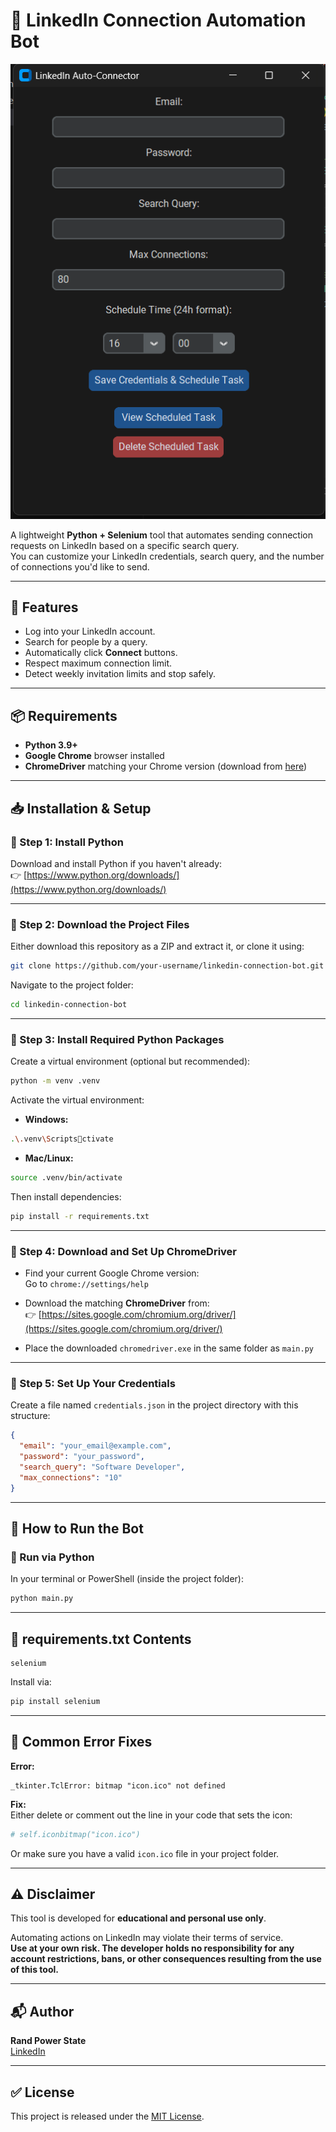 
# 📎 LinkedIn Connection Automation Bot

<p align="center">
  <img src="assets/image2.png" alt="App GUI Screenshot" width="700"/>
</p>


A lightweight **Python + Selenium** tool that automates sending connection requests on LinkedIn based on a specific search query.  
You can customize your LinkedIn credentials, search query, and the number of connections you'd like to send.

---

## 📑 Features

- Log into your LinkedIn account.
- Search for people by a query.
- Automatically click **Connect** buttons.
- Respect maximum connection limit.
- Detect weekly invitation limits and stop safely.

---

## 📦 Requirements

- **Python 3.9+**
- **Google Chrome** browser installed
- **ChromeDriver** matching your Chrome version (download from [here](https://sites.google.com/chromium.org/driver/))

---

## 📥 Installation & Setup

### 📌 Step 1: Install Python

Download and install Python if you haven't already:  
👉 [https://www.python.org/downloads/](https://www.python.org/downloads/)

---

### 📌 Step 2: Download the Project Files

Either download this repository as a ZIP and extract it, or clone it using:

```bash
git clone https://github.com/your-username/linkedin-connection-bot.git
```

Navigate to the project folder:

```bash
cd linkedin-connection-bot
```

---

### 📌 Step 3: Install Required Python Packages

Create a virtual environment (optional but recommended):

```bash
python -m venv .venv
```

Activate the virtual environment:

- **Windows:**

```bash
.\.venv\Scriptsctivate
```

- **Mac/Linux:**

```bash
source .venv/bin/activate
```

Then install dependencies:

```bash
pip install -r requirements.txt
```

---

### 📌 Step 4: Download and Set Up ChromeDriver

- Find your current Google Chrome version:  
  Go to `chrome://settings/help`  

- Download the matching **ChromeDriver** from:  
  👉 [https://sites.google.com/chromium.org/driver/](https://sites.google.com/chromium.org/driver/)

- Place the downloaded `chromedriver.exe` in the same folder as `main.py`

---

### 📌 Step 5: Set Up Your Credentials

Create a file named `credentials.json` in the project directory with this structure:

```json
{
  "email": "your_email@example.com",
  "password": "your_password",
  "search_query": "Software Developer",
  "max_connections": "10"
}
```

---

## 🚀 How to Run the Bot

### 📌 Run via Python

In your terminal or PowerShell (inside the project folder):

```bash
python main.py
```

---

## 📄 requirements.txt Contents

```
selenium
```

Install via:

```bash
pip install selenium
```

---

## 🛑 Common Error Fixes

**Error:**

```
_tkinter.TclError: bitmap "icon.ico" not defined
```

**Fix:**  
Either delete or comment out the line in your code that sets the icon:

```python
# self.iconbitmap("icon.ico")
```

Or make sure you have a valid `icon.ico` file in your project folder.

---

## ⚠️ Disclaimer

This tool is developed for **educational and personal use only**.  

Automating actions on LinkedIn may violate their terms of service.  
**Use at your own risk. The developer holds no responsibility for any account restrictions, bans, or other consequences resulting from the use of this tool.**

---

## 📬 Author

**Rand Power State**  
[LinkedIn](https://www.linkedin.com/company/rand-power-state-pty-ltd/)

---

## ✅ License

This project is released under the [MIT License](LICENSE).
